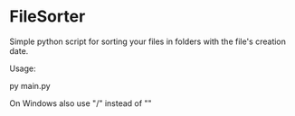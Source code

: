# FileSorter
Simple python script for sorting your files in folders with the file's creation date.


Usage:

py main.py <path>



On Windows also use "/" instead of "\"
